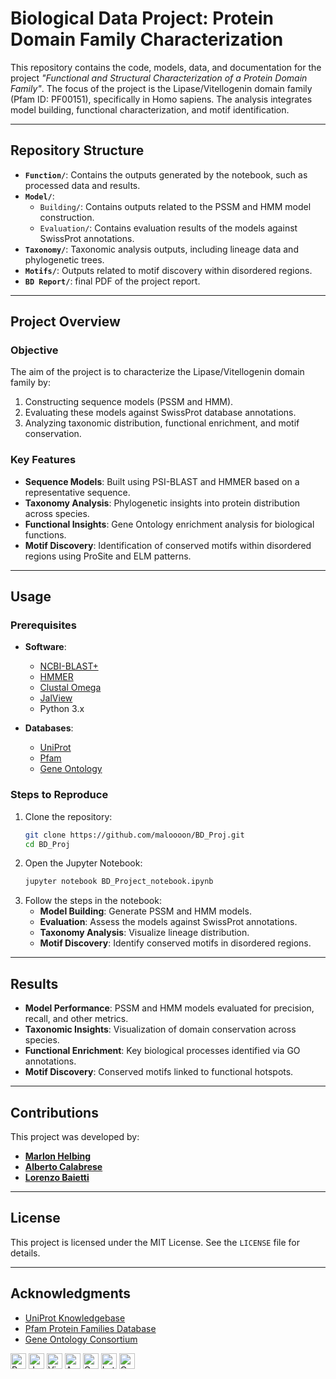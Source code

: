 # Biological Data Project: Protein Domain Family Characterization

This repository contains the code, models, data, and documentation for the project *"Functional and Structural Characterization of a Protein Domain Family"*. The focus of the project is the Lipase/Vitellogenin domain family (Pfam ID: PF00151), specifically in Homo sapiens. The analysis integrates model building, functional characterization, and motif identification.

---

## Repository Structure
- **`Function/`**: Contains the outputs generated by the notebook, such as processed data and results.
- **`Model/`**:
  - `Building/`: Contains outputs related to the PSSM and HMM model construction.
  - `Evaluation/`: Contains evaluation results of the models against SwissProt annotations.
- **`Taxonomy/`**: Taxonomic analysis outputs, including lineage data and phylogenetic trees.
- **`Motifs/`**: Outputs related to motif discovery within disordered regions.
- **`BD Report/`**: final PDF of the project report.


---

## Project Overview

### Objective
The aim of the project is to characterize the Lipase/Vitellogenin domain family by:
1. Constructing sequence models (PSSM and HMM).
2. Evaluating these models against SwissProt database annotations.
3. Analyzing taxonomic distribution, functional enrichment, and motif conservation.

### Key Features
- **Sequence Models**: Built using PSI-BLAST and HMMER based on a representative sequence.
- **Taxonomy Analysis**: Phylogenetic insights into protein distribution across species.
- **Functional Insights**: Gene Ontology enrichment analysis for biological functions.
- **Motif Discovery**: Identification of conserved motifs within disordered regions using ProSite and ELM patterns.

---

## Usage

### Prerequisites
- **Software**:
  - [NCBI-BLAST+](https://ftp.ncbi.nlm.nih.gov/blast/executables/blast+/LATEST/)
  - [HMMER](http://hmmer.org/)
  - [Clustal Omega](http://www.clustal.org/omega/)
  - [JalView](http://www.jalview.org/)
  - Python 3.x

- **Databases**:
  - [UniProt](https://www.uniprot.org/)
  - [Pfam](https://pfam.xfam.org/)
  - [Gene Ontology](http://geneontology.org/docs/download-ontology/)

### Steps to Reproduce
1. Clone the repository:
   ```bash
   git clone https://github.com/maloooon/BD_Proj.git
   cd BD_Proj
   ```
2. Open the Jupyter Notebook:
   ```bash
   jupyter notebook BD_Project_notebook.ipynb
   ```
3. Follow the steps in the notebook:
   - **Model Building**: Generate PSSM and HMM models.
   - **Evaluation**: Assess the models against SwissProt annotations.
   - **Taxonomy Analysis**: Visualize lineage distribution.
   - **Motif Discovery**: Identify conserved motifs in disordered regions.

---

## Results
- **Model Performance**: PSSM and HMM models evaluated for precision, recall, and other metrics.
- **Taxonomic Insights**: Visualization of domain conservation across species.
- **Functional Enrichment**: Key biological processes identified via GO annotations.
- **Motif Discovery**: Conserved motifs linked to functional hotspots.

---

## Contributions
This project was developed by:
- [**Marlon Helbing**](https://github.com/maloooon)
- [**Alberto Calabrese**](https://github.com/Albi1999)
- [**Lorenzo Baietti**](https://github.com/BaioSbubens)


---

## License
This project is licensed under the MIT License. See the `LICENSE` file for details.

---

## Acknowledgments
- [UniProt Knowledgebase](https://www.uniprot.org/)
- [Pfam Protein Families Database](https://pfam.xfam.org/)
- [Gene Ontology Consortium](http://geneontology.org/)

</div>

<p>
  <img alt="Python" src="https://img.shields.io/badge/Python-3776AB?logo=python&logoColor=white&style=plastic" height="25"/>
  <img alt="Jupyter" src="https://img.shields.io/badge/Jupyter-F37626?logo=Jupyter&logoColor=white&style=plastic" height="25"/>
  <img alt="Visual Studio Code" src="https://img.shields.io/badge/Visual Studio Code-007ACC?logo=VisualStudioCode&logoColor=white&style=plastic" height="25"/>
  <img alt="Anaconda" src="https://img.shields.io/badge/Anaconda-44A833?style=plastic&logo=anaconda&logoColor=white&logoSize=auto" height="25"/>
  <img alt="Google Colab" src="https://img.shields.io/badge/Google%20Colab-F9AB00?style=plastic&logo=googlecolab&logoColor=white&logoSize=auto" height="25"/>
  <img alt="Latex" src="https://img.shields.io/badge/Latex-008080?style=plastic&logo=latex&logoColor=white&logoSize=auto" height="25"/>
  <img alt="Overleaf" src="https://img.shields.io/badge/Overleaf-47A141?style=plastic&logo=overleaf&logoColor=white&logoSize=auto" height="25"/>
</p>
